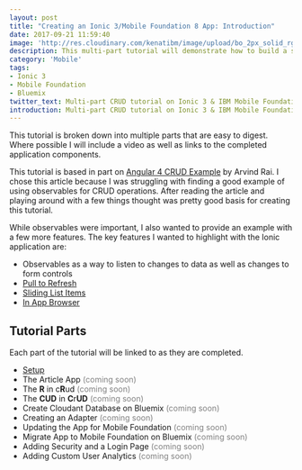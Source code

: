 ```yaml
---
layout: post
title: "Creating an Ionic 3/Mobile Foundation 8 App: Introduction"
date: 2017-09-21 11:59:40
image: 'http://res.cloudinary.com/kenatibm/image/upload/bo_2px_solid_rgb:dddddd/v1506035859/Developer%20Day/blog%202017/2017-09-21.png'
description: This multi-part tutorial will demonstrate how to build a simple CRUD Ionic 3 and IBM Mobile Foundation Application.
category: 'Mobile'
tags:
- Ionic 3
- Mobile Foundation
- Bluemix
twitter_text: Multi-part CRUD tutorial on Ionic 3 & IBM Mobile Foundation.
introduction: Multi-part CRUD tutorial on Ionic 3 & IBM Mobile Foundation.
---
```


This tutorial is broken down into multiple parts that are easy to digest.  Where possible I will include a video as well as links to the completed application components.

This tutorial is based in part on [Angular 4 CRUD Example](http://www.concretepage.com/angular-2/angular-4-crud-example) by Arvind Rai. I chose this article because I was struggling with finding a good example of using observables for CRUD operations. After reading the article and playing around with a few things thought was pretty good basis for creating this tutorial.

While observables were important, I also wanted to provide an example with a few more features. The key features I wanted to highlight with the Ionic application are:

* Observables as a way to listen to changes to data as well as changes to form controls
* [Pull to Refresh](https://ionicframework.com/docs/api/components/refresher/Refresher/)
* [Sliding List Items](https://ionicframework.com/docs/api/components/item/ItemSliding/)
* [In App Browser](https://ionicframework.com/docs/native/in-app-browser/)

## Tutorial Parts

Each part of the tutorial will be linked to as they are completed.

* [Setup](http://kenatibm.com/article-ionic-mobile-foundation-setup/)
* The Article App <font color="gray">(coming soon)</font>
* The **R** in c**R**ud <font color="gray">(coming soon)</font>
* The **CUD** in **C**r**UD** <font color="gray">(coming soon)</font>
* Create Cloudant Database on Bluemix <font color="gray">(coming soon)</font>
* Creating an Adapter <font color="gray">(coming soon)</font>
* Updating the App for Mobile Foundation <font color="gray">(coming soon)</font>
* Migrate App to Mobile Foundation on Bluemix <font color="gray">(coming soon)</font>
* Adding Security and a Login Page <font color="gray">(coming soon)</font>
* Adding Custom User Analytics <font color="gray">(coming soon)</font>
